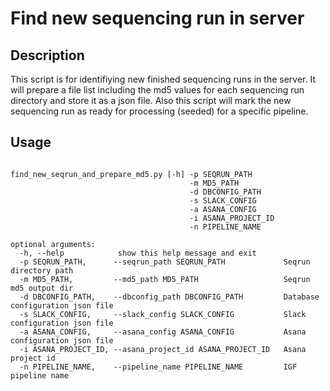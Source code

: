 # Find new sequencing run in server

## Description
This script is for identifiying new finished sequencing runs in the server. It will prepare a file list including the md5 values for each sequencing run directory and store it as a json file. 
Also this script will mark the new sequencing run as ready for processing (seeded) for a specific pipeline.

## Usage

<pre><code>
find_new_seqrun_and_prepare_md5.py [-h] -p SEQRUN_PATH 
                                        -m MD5_PATH    
                                        -d DBCONFIG_PATH 
                                        -s SLACK_CONFIG 
                                        -a ASANA_CONFIG 
                                        -i ASANA_PROJECT_ID 
                                        -n PIPELINE_NAME

optional arguments:
  -h, --help            show this help message and exit
  -p SEQRUN_PATH,      --seqrun_path SEQRUN_PATH             Seqrun directory path
  -m MD5_PATH,         --md5_path MD5_PATH                   Seqrun md5 output dir
  -d DBCONFIG_PATH,    --dbconfig_path DBCONFIG_PATH         Database configuration json file
  -s SLACK_CONFIG,     --slack_config SLACK_CONFIG           Slack configuration json file
  -a ASANA_CONFIG,     --asana_config ASANA_CONFIG           Asana configuration json file
  -i ASANA_PROJECT_ID, --asana_project_id ASANA_PROJECT_ID   Asana project id
  -n PIPELINE_NAME,    --pipeline_name PIPELINE_NAME         IGF pipeline name

</code></pre>
